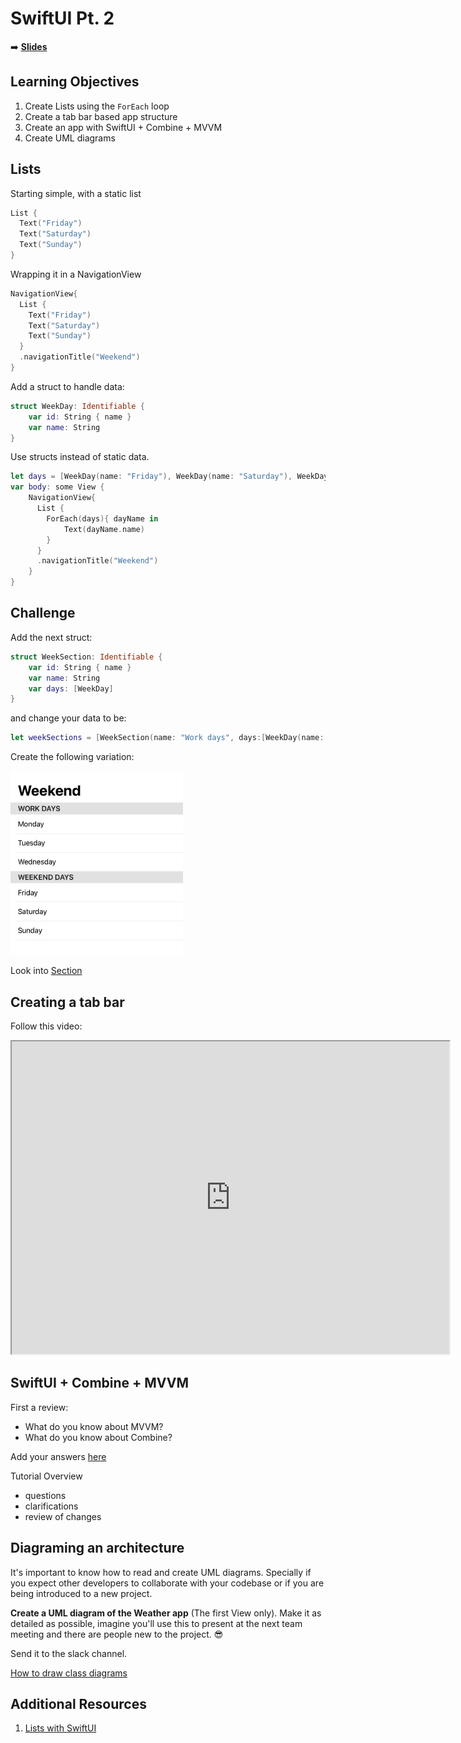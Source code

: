<!-- .slide: data-background="./Images/header.svg" data-background-repeat="none" data-background-size="40% 40%" data-background-position="center 10%" class="header" -->
# SwiftUI Pt. 2

<!-- Put a link to the slides so that students can find them -->

➡️ [**Slides**](https://make-school-courses.github.io/MOB-2.9-Technical-Seminar-MOB/Slides/Lesson2/Lesson2.html ':ignore')
<!-- > -->

## Learning Objectives

1. Create Lists using the `ForEach` loop
1. Create a tab bar based app structure
1. Create an app with SwiftUI + Combine + MVVM
1. Create UML diagrams

<!-- > -->

## Lists

Starting simple, with a static list

```swift
List {
  Text("Friday")
  Text("Saturday")
  Text("Sunday")
}
```

<!-- v -->

Wrapping it in a NavigationView

```swift
NavigationView{
  List {
    Text("Friday")
    Text("Saturday")
    Text("Sunday")
  }
  .navigationTitle("Weekend")
}
```

<!-- v -->

Add a struct to handle data:

```swift
struct WeekDay: Identifiable {
    var id: String { name }
    var name: String
}
```

<!-- v -->

Use structs instead of static data.

```swift
let days = [WeekDay(name: "Friday"), WeekDay(name: "Saturday"), WeekDay(name: "Sunday")]
var body: some View {
    NavigationView{
      List {
        ForEach(days){ dayName in
            Text(dayName.name)
        }
      }
      .navigationTitle("Weekend")
    }
}
```

<!-- > -->

## Challenge

Add the next struct:

```swift
struct WeekSection: Identifiable {
    var id: String { name }
    var name: String
    var days: [WeekDay]
}
```

and change your data to be:
```swift
let weekSections = [WeekSection(name: "Work days", days:[WeekDay(name: "Monday"), WeekDay(name: "Tuesday"), WeekDay(name: "Wednesday")]), WeekSection(name: "Weekend days", days:[WeekDay(name: "Friday"), WeekDay(name: "Saturday"), WeekDay(name: "Sunday")])]
```

<!-- v -->

Create the following variation:

![list](assets/list.png)

Look into [Section](https://developer.apple.com/documentation/swiftui/section)

<!-- > -->

## Creating a tab bar

Follow this video:

<iframe src="https://youtube.com/embed/Ck7uN5ZKzf8?t=71" data-autoplay  width="700" height="500"></iframe>

<!-- > -->

## SwiftUI + Combine + MVVM

First a review:

- What do you know about MVVM?
- What do you know about Combine?

Add your answers [here](https://jamboard.google.com/d/1vba5Z04ar9lVVb_M_9F9gasBIS3j0eGu046MdbcTLGQ/edit?usp=sharing)

<!-- > -->

Tutorial Overview

- questions
- clarifications
- review of changes

<!-- > -->

## Diagraming an architecture

It's important to know how to read and create UML diagrams. Specially if you expect other developers to collaborate with your codebase or if you are being introduced to a new project.

**Create a UML diagram of the Weather app** (The first View only). Make it as detailed as possible, imagine you'll use this to present at the next team meeting and there are people new to the project. 😎

Send it to the slack channel.

<!-- v -->

[How to draw class diagrams](https://creately.com/blog/diagrams/class-diagram-tutorial/#Definition)

<!-- > -->

## Additional Resources

1. [Lists with SwiftUI](https://www.hackingwithswift.com/quick-start/swiftui/building-a-menu-using-list)
